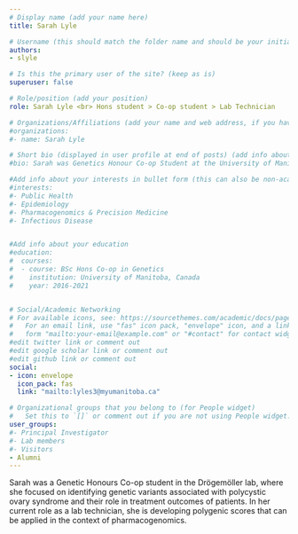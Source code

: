```yaml
---
# Display name (add your name here)
title: Sarah Lyle

# Username (this should match the folder name and should be your initial and surname)
authors:
- slyle

# Is this the primary user of the site? (keep as is)
superuser: false

# Role/position (add your position)
role: Sarah Lyle <br> Hons student > Co-op student > Lab Technician

# Organizations/Affiliations (add your name and web address, if you have one)
#organizations:
#- name: Sarah Lyle

# Short bio (displayed in user profile at end of posts) (add info about yourself)
#bio: Sarah was Genetics Honour Co-op Student at the University of Manitoba. 

#Add info about your interests in bullet form (this can also be non-academic) 
#interests:
#- Public Health 
#- Epidemiology
#- Pharmacogenomics & Precision Medicine
#- Infectious Disease


#Add info about your education 
#education:
#  courses:
#  - course: BSc Hons Co-op in Genetics
#    institution: University of Manitoba, Canada
#    year: 2016-2021


# Social/Academic Networking
# For available icons, see: https://sourcethemes.com/academic/docs/page-builder/#icons
#   For an email link, use "fas" icon pack, "envelope" icon, and a link in the
#   form "mailto:your-email@example.com" or "#contact" for contact widget.
#edit twitter link or comment out
#edit google scholar link or comment out
#edit github link or comment out
social:
- icon: envelope
  icon_pack: fas
  link: "mailto:lyles3@myumanitoba.ca"

# Organizational groups that you belong to (for People widget)
#   Set this to `[]` or comment out if you are not using People widget.
user_groups:
#- Principal Investigator
#- Lab members
#- Visitors
- Alumni
---
```


Sarah was a Genetic Honours Co-op student in the Drögemöller lab, where she focused on identifying genetic variants associated with polycystic ovary syndrome and their role in treatment outcomes of patients. In her current role as a lab technician, she is developing polygenic scores that can be applied in the context of pharmacogenomics.
